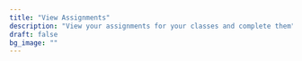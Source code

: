 ```yaml
---
title: "View Assignments"
description: "View your assignments for your classes and complete them"
draft: false
bg_image: ""
---
```

